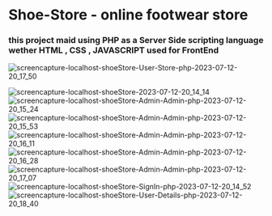 <h1>Shoe-Store - online footwear store</h1>
<h3>this project maid using PHP as a Server Side scripting language wether HTML , CSS , JAVASCRIPT used for FrontEnd</h3>


![screencapture-localhost-shoeStore-User-Store-php-2023-07-12-20_17_50](https://github.com/harshkhavale/php-shoe-shopee/assets/91471322/299f5a04-7e9e-418c-9502-892aa3532ede)

![screencapture-localhost-shoeStore-2023-07-12-20_14_14](https://github.com/harshkhavale/php-shoe-shopee/assets/91471322/7a31dc83-67d3-47b8-90c2-91c8635cbea8)
![screencapture-localhost-shoeStore-Admin-Admin-php-2023-07-12-20_15_24](https://github.com/harshkhavale/php-shoe-shopee/assets/91471322/f134d343-2518-478e-bb0d-ab8da4b82d52)
![screencapture-localhost-shoeStore-Admin-Admin-php-2023-07-12-20_15_53](https://github.com/harshkhavale/php-shoe-shopee/assets/91471322/9d59427b-9361-4ed9-9ee0-0e8d8b9f5642)
![screencapture-localhost-shoeStore-Admin-Admin-php-2023-07-12-20_16_11](https://github.com/harshkhavale/php-shoe-shopee/assets/91471322/f0ea35d7-30fc-45b8-965d-ec0a33bee228)
![screencapture-localhost-shoeStore-Admin-Admin-php-2023-07-12-20_16_28](https://github.com/harshkhavale/php-shoe-shopee/assets/91471322/bb26816d-4abe-47df-b3fe-fa320df3839d)
![screencapture-localhost-shoeStore-Admin-Admin-php-2023-07-12-20_17_07](https://github.com/harshkhavale/php-shoe-shopee/assets/91471322/a9f5fb61-da79-466a-96b3-4c7863d2fce2)
![screencapture-localhost-shoeStore-SignIn-php-2023-07-12-20_14_52](https://github.com/harshkhavale/php-shoe-shopee/assets/91471322/a48b1f9b-3447-466c-8bde-e000d03de2b2)
![screencapture-localhost-shoeStore-User-Details-php-2023-07-12-20_18_40](https://github.com/harshkhavale/php-shoe-shopee/assets/91471322/dbb14092-268e-4cdf-8bd0-4262bb6e9a59)
